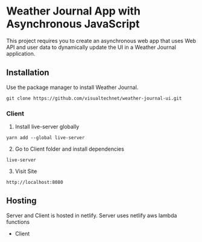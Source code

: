 # Weather Journal App with Asynchronous JavaScript

This project requires you to create an asynchronous web app that uses Web API and user data to dynamically update the UI in a Weather Journal application.

## Installation

Use the package manager to install Weather Journal.

```
git clone https://github.com/visualtechnet/weather-journal-ui.git
```

### Client

1. Install live-server globally

```
yarn add --global live-server
```

2. Go to Client folder and install dependencies

```
live-server
```

3. Visit Site

```
http://localhost:8080
```

## Hosting

Server and Client is hosted in netlify. Server uses netlify aws lambda functions

- Client